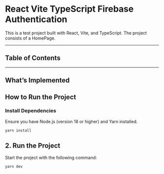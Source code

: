 # React Vite TypeScript Firebase Authentication

This is a test project built with React, Vite, and TypeScript. The project consists of a HomePage.

---

## Table of Contents



---

## What’s Implemented



## How to Run the Project   

### Install Dependencies

Ensure you have Node.js (version 18 or higher) and Yarn installed.

```bash
yarn install
```



##  2. Run the Project

Start the project with the following command:

```bash
yarn dev
```